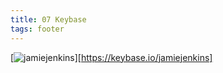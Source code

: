 ```yaml
---
title: 07 Keybase
tags: footer
---
```

[![jamiejenkins](/images/keybase.svg)][https://keybase.io/jamiejenkins]
